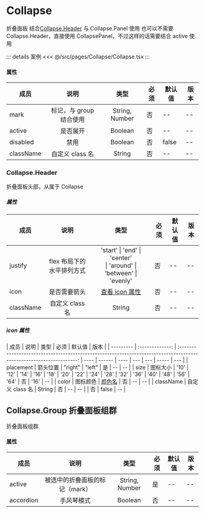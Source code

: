 # Collapse

折叠面板
结合[Collapse.Header](./README.md#collapse-header) 与 Collapse.Panel 使用
也可以不需要 Collapse.Header，直接使用 CollapsePanel，不过这样的话需要结合 active 使用

::: details 案例
<<< @/src/pages/Collapse/Collapse.tsx
:::

#### 属性

| 成员      |          说明           |      类型      | 必须 | 默认值 | 版本 |
| --------- | :---------------------: | :------------: | ---- | ------ | ---- |
| mark      | 标记，与 group 结合使用 | String, Number | 否   | --     | --   |
| active    |        是否展开         |    Boolean     | 否   | --     | --   |
| disabled  |          禁用           |    Boolean     | 否   | false  | --   |
| className |     自定义 class 名     |     String     | 否   | --     | --   |

### Collapse.Header

折叠面板头部，从属于 Collapse

##### 属性

| 成员      |           说明            |                                  类型                                  | 必须 | 默认值 | 版本 |
| --------- | :-----------------------: | :--------------------------------------------------------------------: | ---- | ------ | ---- |
| justify   | flex 布局下的水平排列方式 | 'start' \| 'end' \| 'center' <br/>\| 'around' \| 'between' \| 'evenly' | 否   | --     | --   |
| icon      |       是否需要箭头        |                [查看 icon 属性](./README.md#icon-属性)                 | 否   | --     | --   |
| className |      自定义 class 名      |                                 String                                 | 否   | --     | --   |

##### icon 属性

| 成员      |      说明       |                                                         类型                                                         | 必须 | 默认值 | 版本 |
| --------- | :-------------: | :------------------------------------------------------------------------------------------------------------------: | ---- | ------ | ---- | --- | --- | ----- | --- |
| placement |    箭头位置     |                                                  "right" \| "left"                                                   | 是   | --     | --   |
| size      |    图标大小     | '10' \| '12' \| '14' \| '16' \| '18' \| '20' \| '22' \| '24' \| '28' \| '32' \| '36' \| '40' \| '48' \| '56' \| '64' | 否   | '16'   | --   |
| color     |    图标颜色     |                                             [颜色名](../README.md#颜色)                                              | 否   | --     | --   |
| className | 自定义 class 名 |                                                        String                                                        | 否   | --     | --   |     | 否  | false | --  |

## Collapse.Group 折叠面板组群

折叠面板组群

#### 属性

| 成员      |              说明              |      类型      | 必须 | 默认值 | 版本 |
| --------- | :----------------------------: | :------------: | ---- | ------ | ---- |
| active    | 被选中的折叠面板的标记（mark） | String, Number | 是   | --     | --   |
| accordion |           手风琴模式           |    Boolean     | 否   | --     | --   |

